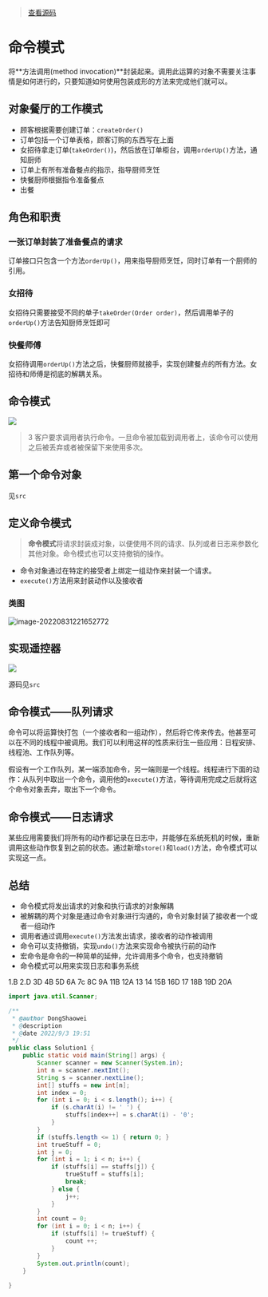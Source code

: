 > [查看源码](https://github.com/shepi-666/design-patterns)

# 命令模式

将**方法调用(method invocation)**封装起来。调用此运算的对象不需要关注事情是如何进行的，只要知道如何使用包装成形的方法来完成他们就可以。

## 对象餐厅的工作模式

* 顾客根据需要创建订单：`createOrder()`
* 订单包括一个订单表格，顾客订购的东西写在上面
* 女招待拿走订单(`takeOrder()`)，然后放在订单柜台，调用`orderUp()`方法，通知厨师
* 订单上有所有准备餐点的指示，指导厨师烹饪
* 快餐厨师根据指令准备餐点
* 出餐

## 角色和职责

### 一张订单封装了准备餐点的请求

订单接口只包含一个方法`orderUp()`，用来指导厨师烹饪，同时订单有一个厨师的引用。

### 女招待

女招待只需要接受不同的单子`takeOrder(Order order)`，然后调用单子的`orderUp()`方法告知厨师烹饪即可

### 快餐师傅

女招待调用`orderUp()`方法之后，快餐厨师就接手，实现创建餐点的所有方法。女招待和师傅是彻底的解耦关系。

## 命令模式

![](https://shepi-1308499968.cos.ap-chengdu.myqcloud.com/img/command.png)

> 3 客户要求调用者执行命令。一旦命令被加载到调用者上，该命令可以使用之后被丢弃或者被保留下来使用多次。

## 第一个命令对象

见`src`

## 定义命令模式

> **命令模式**将请求封装成对象，以便使用不同的请求、队列或者日志来参数化其他对象。命令模式也可以支持撤销的操作。

* 命令对象通过在特定的接受者上绑定一组动作来封装一个请求。
* `execute()`方法用来封装动作以及接收者

### 类图

![image-20220831221652772](https://shepi-1308499968.cos.ap-chengdu.myqcloud.com/img/image-20220831221652772.png)

## 实现遥控器

![](https://shepi-1308499968.cos.ap-chengdu.myqcloud.com/img/遥控器模型.png)

源码见`src`

## 命令模式——队列请求

命令可以将运算快打包（一个接收者和一组动作），然后将它传来传去。他甚至可以在不同的线程中被调用。我们可以利用这样的性质来衍生一些应用：日程安排、线程池、工作队列等。

假设有一个工作队列，某一端添加命令，另一端则是一个线程。线程进行下面的动作：从队列中取出一个命令，调用他的`execute()`方法，等待调用完成之后就将这个命令对象丢弃，取出下一个命令。

## 命令模式——日志请求

某些应用需要我们将所有的动作都记录在日志中，并能够在系统死机的时候，重新调用这些动作恢复到之前的状态。通过新增`store()`和`load()`方法，命令模式可以实现这一点。

## 总结

* 命令模式将发出请求的对象和执行请求的对象解耦
* 被解耦的两个对象是通过命令对象进行沟通的，命令对象封装了接收者一个或者一组动作
* 调用者通过调用`execute()`方法发出请求，接收者的动作被调用
* 命令可以支持撤销，实现`undo()`方法来实现命令被执行前的动作
* 宏命令是命令的一种简单的延伸，允许调用多个命令，也支持撤销
* 命令模式可以用来实现日志和事务系统



1.B 2.D 3D 4B 5D 6A 7c 8C 9A 11B 12A 13 14 15B 16D 17 18B 19D 20A 

```java
import java.util.Scanner;

/**
 * @author DongShaowei
 * @description
 * @date 2022/9/3 19:51
 */
public class Solution1 {
    public static void main(String[] args) {
        Scanner scanner = new Scanner(System.in);
        int n = scanner.nextInt();
        String s = scanner.nextLine();
        int[] stuffs = new int[n];
        int index = 0;
        for (int i = 0; i < s.length(); i++) {
            if (s.charAt(i) != ' ') {
                stuffs[index++] = s.charAt(i) - '0';
            }
        }
        if (stuffs.length <= 1) { return 0; }
        int trueStuff = 0;
        int j = 0;
        for (int i = 1; i < n; i++) {
            if (stuffs[i] == stuffs[j]) {
                trueStuff = stuffs[i];
                break;
            } else {
                j++;
            }
        }
        int count = 0;
        for (int i = 0; i < n; i++) {
            if (stuffs[i] != trueStuff) {
                count ++;
            }
        }
        System.out.println(count);
    }
    
}
```

